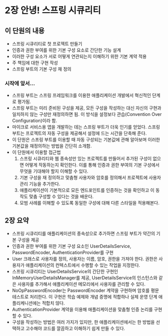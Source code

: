 # 2장 안녕! 스프링 시큐리티

## 이 단원의 내용

- 스프링 시큐리티로 첫 프로젝트 만들기
- 인증과 권한 부여를 위한 기본 구성 요소로 간단한 기능 설계
- 이러한 구성 요소가 서로 어떻게 연관되는지 이해하기 위한 기본 계약 적용
- 주 책임에 대한 구현 작성
- 스프링 부트의 기본 구성 재 정의

### 시작에 앞서…

- 스프링 부트는 스프링 프레임워크를 이용한 애플리케이션 개발에서 혁신적인 단계로 평가됨.
- 스프링 부트는 미리 준비된 구성을 제공, 모든 구성을 작성하는 대신 자신의 구현과 일치하지 않는 구성만 재정의하면 됨. 이 방식을 설정보다 관습(Convention Over Configuration)이라 함.
- 마이크로 서비스용 앱을 개발하는 데는 스프링 부트가 더욱 인기를 얻었다. 스프링부트는 프로젝트의 자동 구성을 제공해서 설정에 드는 시간을 단축해 준다.
- 이 단원은 스프링 부트를 이용할 때 자동 구성되는 기본값에 관해 알아보며 이러한 기본값을 재정의하는 방법을 간단히 소개함.
- 이 단원에서 이용할 접근법
    1. 스프링 시큐리티와 웹 종속성만 있는 프로젝트를 만들어서 추가된 구성이 없으면 어떻게 작동하는지 확인한다. 이를 통해 인증과 권한 부여의 기본 구성에서 무엇을 기대해야 할지 이해할 수 있다.
    2. 기본 구성을 재 정의하고 맞춤형 사용자와 암호를 정의해서 프로젝트에 사용자 관리 기능을 추가한다.
    3. 애플리케이션이 기본적으로 모든 엔드포인트를 인증하는 것을 확인하고 이 동작도 맞춤 구성할 수 있다는 것을 배운다.
    4. 모범 사례를 이해할 수 있도록 동일한 구성에 대해 다른 스타일을 적용해본다.

## 2장 요약

- 스프링 시큐리티를 애플리케이션의 종속성으로 추가하면 스프링 부트가 약간의 기본 구성을 제공
- 인증과 권한 부여를 위한 기본 구성 요소인 UserDetailsService, PasswordEncoder, AuthenticationProvider를 구현
- User 크래스로 사용자를 정의, 사용자는 이름, 암호, 권한을 가져야 한다. 권한은 사용자가 애플리케이션의 컨텍스트에서 수행할 수 있는 작업을 지정한다.
- 스프링 시큐리티는 UserDetailsService의 간단한 구현인 InMemoryUserDetailsManager를 제공, UserDetailsService의 인스턴스와 같은 사용자를 추가해서 애플리케이션 메모리에서 사용자를 관리할 수 있다.
- NoOpPasswordEncoder는 PasswordEncoder 계약을 구현하며 암호를 평문 테스트로 처리한다. 이 구현은 학습 예제와 개념 증명에 적합하나 실제 운영 단계 애플리케니션에는 적합치 않다.
- AuthenticationProvider 계약을 이용해 애플리케이션을 맞춤형 인증 논리를 구현할 수 있다.
- 구성을 작성하는 방법은 여러 가지가 있지만, 한 애플리케이션에서는 한 방법을 선택하고 고수해야 코드를 깔끔하고 이해하기 쉽게 만들 수 있다.
